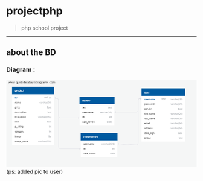 # projectphp
> php school project



---------
## about the BD
### Diagram :

![DB Model](sql_create_DB.png)
(ps: added pic to user)
